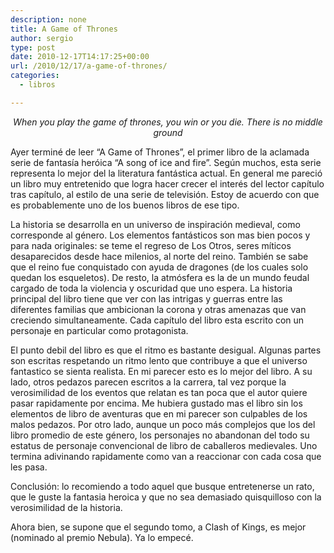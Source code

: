 ```yaml
---
description: none
title: A Game of Thrones
author: sergio
type: post
date: 2010-12-17T14:17:25+00:00
url: /2010/12/17/a-game-of-thrones/
categories:
  - libros

---
```

<p style="text-align: center">
  <em>When you play the game of thrones, you win or you die. There is no middle ground</em>
</p>

Ayer terminé de leer &#8220;A Game of Thrones&#8221;, el primer libro de la aclamada serie de fantasía heróica &#8220;A song of ice and fire&#8221;. Según muchos, esta serie representa lo mejor del la literatura fantástica actual. En general me pareció un libro muy entretenido que logra hacer crecer el interés del lector capítulo tras capítulo, al estilo de una serie de televisión. Estoy de acuerdo con que es probablemente uno de los buenos libros de ese tipo.

La historia se desarrolla en un universo de inspiración medieval, como corresponde al género. Los elementos fantásticos son mas bien pocos y para nada originales: se teme el regreso de Los Otros, seres míticos desaparecidos desde hace milenios, al norte del reino. También se sabe que el reino fue conquistado con ayuda de dragones (de los cuales solo quedan los esqueletos). De resto, la atmósfera es la de un mundo feudal cargado de toda la violencia y oscuridad que uno espera. La historia principal del libro tiene que ver con las intrigas y guerras entre las diferentes familias que ambicionan la corona y otras amenazas que van creciendo simultaneamente. Cada capítulo del libro esta escrito con un personaje en particular como protagonista.

El punto debil del libro es que el ritmo es bastante desigual. Algunas partes son escritas respetando un ritmo lento que contribuye a que el universo fantastico se sienta realista. En mi parecer esto es lo mejor del libro. A su lado, otros pedazos parecen escritos a la carrera, tal vez porque la verosimilidad de los eventos que relatan es tan poca que el autor quiere pasar rapidamente por encima. Me hubiera gustado mas el libro sin los elementos de libro de aventuras que en mi parecer son culpables de los malos pedazos. Por otro lado, aunque un poco más complejos que los del libro promedio de este género, los personajes no abandonan del todo su estatus de personaje convencional de libro de caballeros medievales. Uno termina adivinando rapidamente como van a reaccionar con cada cosa que les pasa.

Conclusión: lo recomiendo a todo aquel que busque entretenerse un rato, que le guste la fantasia heroica y que no sea demasiado quisquilloso con la verosimilidad de la historia.

Ahora bien, se supone que el segundo tomo, a Clash of Kings, es mejor (nominado al premio Nebula). Ya lo empecé.
